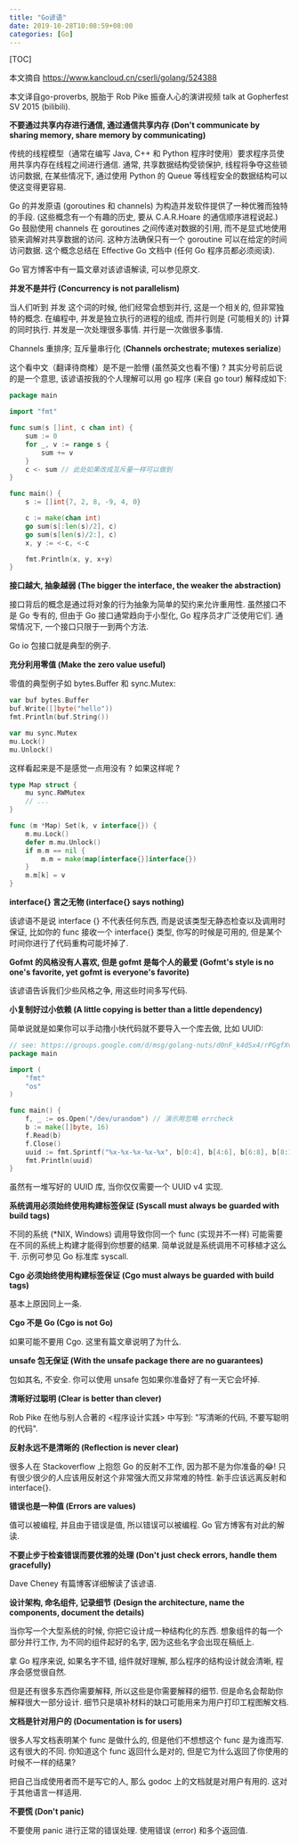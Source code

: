 ```yaml
---
title: "Go谚语"
date: 2019-10-28T10:08:59+08:00
categories: [Go]
---
```


[TOC]

本文摘自 https://www.kancloud.cn/cserli/golang/524388

本文译自go-proverbs, 脱胎于 Rob Pike 振奋人心的演讲视频 talk at Gopherfest SV 2015 (bilibili).

**不要通过共享内存进行通信, 通过通信共享内存 (Don't communicate by sharing memory, share memory by communicating)**

传统的线程模型（通常在编写 Java, C++ 和 Python 程序时使用）要求程序员使用共享内存在线程之间进行通信. 通常, 共享数据结构受锁保护, 线程将争夺这些锁访问数据, 在某些情况下, 通过使用 Python 的 Queue 等线程安全的数据结构可以使这变得更容易.

Go 的并发原语 (goroutines 和 channels) 为构造并发软件提供了一种优雅而独特的手段. (这些概念有一个有趣的历史, 要从 C.A.R.Hoare 的通信顺序进程说起.) Go 鼓励使用 channels 在 goroutines 之间传递对数据的引用, 而不是显式地使用锁来调解对共享数据的访问. 这种方法确保只有一个 goroutine 可以在给定的时间访问数据. 这个概念总结在 Effective Go 文档中 (任何 Go 程序员都必须阅读).

Go 官方博客中有一篇文章对该谚语解读, 可以参见原文.

**并发不是并行 (Concurrency is not parallelism)**

当人们听到 并发 这个词的时候, 他们经常会想到并行, 这是一个相关的, 但非常独特的概念. 在编程中, 并发是独立执行的进程的组成, 而并行则是 (可能相关的) 计算的同时执行. 并发是一次处理很多事情. 并行是一次做很多事情.

Channels 重排序; 互斥量串行化 (**Channels orchestrate; mutexes serialize**)

这个看中文（翻译待商榷）是不是一脸懵 (虽然英文也看不懂) ? 其实分号前后说的是一个意思, 该谚语按我的个人理解可以用 go 程序 (来自 go tour) 解释成如下:

```go
package main

import "fmt"

func sum(s []int, c chan int) {
    sum := 0
    for _, v := range s {
        sum += v
    }
    c <- sum // 此处如果改成互斥量一样可以做到
}

func main() {
    s := []int{7, 2, 8, -9, 4, 0}

    c := make(chan int)
    go sum(s[:len(s)/2], c)
    go sum(s[len(s)/2:], c)
    x, y := <-c, <-c

    fmt.Println(x, y, x+y)
}
```

**接口越大, 抽象越弱 (The bigger the interface, the weaker the abstraction)**

接口背后的概念是通过将对象的行为抽象为简单的契约来允许重用性. 虽然接口不是 Go 专有的, 但由于 Go 接口通常趋向于小型化, Go 程序员才广泛使用它们. 通常情况下, 一个接口只限于一到两个方法.

Go io 包接口就是典型的例子.

**充分利用零值 (Make the zero value useful)**

零值的典型例子如 bytes.Buffer 和 sync.Mutex:

```go
var buf bytes.Buffer
buf.Write([]byte("hello"))
fmt.Println(buf.String())

var mu sync.Mutex
mu.Lock()
mu.Unlock()
```

这样看起来是不是感觉一点用没有 ? 如果这样呢 ?

```go
type Map struct {
    mu sync.RWMutex
    // ...
}

func (m *Map) Set(k, v interface{}) {
    m.mu.Lock()
    defer m.mu.Unlock()
    if m.m == nil {
        m.m = make(map[interface{}]interface{})
    }
    m.m[k] = v
}
```

**interface{} 言之无物 (interface{} says nothing)**

该谚语不是说 interface {} 不代表任何东西, 而是说该类型无静态检查以及调用时保证, 比如你的 func 接收一个 interface{} 类型, 你写的时候是可用的, 但是某个时间你进行了代码重构可能坏掉了.

**Gofmt 的风格没有人喜欢, 但是 gofmt 是每个人的最爱 (Gofmt's style is no one's favorite, yet gofmt is everyone's favorite)**

该谚语告诉我们少些风格之争, 用这些时间多写代码.

**小复制好过小依赖 (A little copying is better than a little dependency)**

简单说就是如果你可以手动撸小快代码就不要导入一个库去做, 比如 UUID:

```go
// see: https://groups.google.com/d/msg/golang-nuts/d0nF_k4dSx4/rPGgfXv6QCoJ
package main

import (
    "fmt"
    "os"
)

func main() {
    f, _ := os.Open("/dev/urandom") // 演示用忽略 errcheck
    b := make([]byte, 16)
    f.Read(b)
    f.Close()
    uuid := fmt.Sprintf("%x-%x-%x-%x-%x", b[0:4], b[4:6], b[6:8], b[8:10], b[10:])
    fmt.Println(uuid)
}
```

虽然有一堆写好的 UUID 库, 当你仅仅需要一个 UUID v4 实现.

**系统调用必须始终使用构建标签保证 (Syscall must always be guarded with build tags)**

不同的系统 (*NIX, Windows) 调用导致你同一个 func (实现并不一样) 可能需要在不同的系统上构建才能得到你想要的结果. 简单说就是系统调用不可移植才这么干. 示例可参见 Go 标准库 syscall.

**Cgo 必须始终使用构建标签保证 (Cgo must always be guarded with build tags)**

基本上原因同上一条.

**Cgo 不是 Go (Cgo is not Go)**

如果可能不要用 Cgo. 这里有篇文章说明了为什么.

**unsafe 包无保证 (With the unsafe package there are no guarantees)**

包如其名, 不安全. 你可以使用 unsafe 包如果你准备好了有一天它会坏掉.

**清晰好过聪明 (Clear is better than clever)**

Rob Pike 在他与别人合著的 <程序设计实践> 中写到: "写清晰的代码, 不要写聪明的代码".

**反射永远不是清晰的 (Reflection is never clear)**

很多人在 Stackoverflow 上抱怨 Go 的反射不工作, 因为那不是为你准备的😂! 只有很少很少的人应该用反射这个非常强大而又非常难的特性. 新手应该远离反射和 interface{}.

**错误也是一种值 (Errors are values)**

值可以被编程, 并且由于错误是值, 所以错误可以被编程. Go 官方博客有对此的解读.

**不要止步于检查错误而要优雅的处理 (Don't just check errors, handle them gracefully)**

Dave Cheney 有篇博客详细解读了该谚语.

**设计架构, 命名组件, 记录细节 (Design the architecture, name the components, document the details)**

当你写一个大型系统的时候, 你把它设计成一种结构化的东西. 想象组件的每一个部分并行工作, 为不同的组件起好的名字, 因为这些名字会出现在稿纸上.

拿 Go 程序来说, 如果名字不错, 组件就好理解, 那么程序的结构设计就会清晰, 程序会感觉很自然.

但是还有很多东西你需要解释, 所以这些是你需要解释的细节. 但是命名会帮助你解释很大一部分设计. 细节只是填补材料的缺口可能用来为用户打印工程图解文档.

**文档是针对用户的 (Documentation is for users)**

很多人写文档表明某个 func 是做什么的, 但是他们不想想这个 func 是为谁而写. 这有很大的不同. 你知道这个 func 返回什么是对的, 但是它为什么返回了你使用的时候不一样的结果?

把自己当成使用者而不是写它的人, 那么 godoc 上的文档就是对用户有用的. 这对于其他语言一样适用.

**不要慌 (Don't panic)**

不要使用 panic 进行正常的错误处理. 使用错误 (error) 和多个返回值.